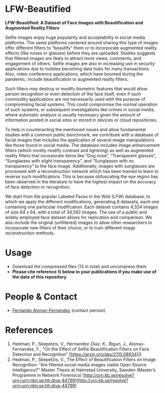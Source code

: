 # LFW-Beautified
**LFW-Beautified: A Dataset of Face Images with Beautification and Augmented Reality Filters**

Selfie images enjoy huge popularity and acceptability in social media platforms. The same platforms centered around sharing this type of images offer different filters to “beautify” them or to incorporate augmented reality effects (like noses or glasses) before they are uploaded. Studies suggests that filtered images are likely to attract more views, comments, and engagement of others. Selfie images are also in increasing use in security applications due to mobiles becoming data hubs for many transactions. Also, video conference applications, which have boomed during the pandemic, include beautification or augmented reality filters. 

Such filters may destroy or modify biometric features that would allow person recognition or even detection of the face itself, even if such commodity applications are not necessarily used with the purpose of compromising facial systems. This could compromise the normal operation of such systems, or subsequent investigations like crimes in social media, where automatic analysis is usually necessary given the amount of information posted in social sites or stored in devices or cloud repositories. 

To help in counteracting the mentioned issues and allow fundamental studies with a common public benchmark, we contribute with a database of facial images that includes the application of several image manipulations like those found in social media. The database includes image enhancement filters (which mostly modify contrast and lightning) as well as augmented reality filters that incorporate items like “Dog nose”, “Transparent glasses”, “Sunglasses with slight transparency”, and “Sunglasses with no transparency” to the face image. Additionally, images with sunglasses are processed with a reconstruction network which has been trained to learn to reverse such modifications. This is because obfuscating the eye region has been observed in the literature to have the highest impact on the accuracy of face detection or recognition.

We start from the popular Labeled Faces in the Wild (LFW) database, to which we apply the different modifications, generating 8 datasets, each one containing one particular modification. Each dataset contains 4,324 images of size 64 x 64, with a total of 34,592 images. The use of a public and widely employed face dataset allows for replication and comparison. We also include the original (unfiltered) images to allow other researchers to incorporate new filters of their choice, or to train different image reconstruction methods.

# Usage
  - Download the compressed files (13 in total) and uncompress them
  - **Please cite reference 1) below in your publications if you make use of the data of this repository**

# People & Contact
  - [Fernando Alonso-Fernandez](http://wiki.hh.se/caisr/index.php/Fernando_Alonso-Fernandez)  (contact person).

# References
  1) Hedman, P., Skepetzis, V., Hernandez-Diaz, K., Bigun, J., Alonso-Fernandez, F., "On the Effect of Selfie Beautification Filters on Face Detection and Recognition" [https://arxiv.org/abs/2110.08934]()
  2) Hedman, P., Skepetzis, V., The Effect of Beautification Filters on Image Recognition: "Are filtered social media images viable Open Source Intelligence?" Master Thesis at Halmstad University, Sweden (Master’s Programme in Network Forensics) [http://urn.kb.se/resolve?urn=urn:nbn:se:hh:diva-44799](http://urn.kb.se/resolve?urn=urn:nbn:se:hh:diva-44799)
